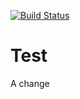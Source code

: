 [![Build Status](https://dev.azure.com/UMPQ/Sample%20Project/_apis/build/status/jwakeen.Test?branchName=master)](https://dev.azure.com/UMPQ/Sample%20Project/_build/latest?definitionId=584&branchName=master)

# Test
A change
